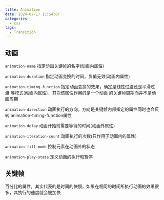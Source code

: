 ```yaml
---
title: Animation
date: 2024-07-17 15:54:07
categories:
  - css
tags:
  - Transition
---
```


## 动画

`animation-name` 指定动画关键帧的名字(动画内属性)

`animation-duration` 指定动画变换的时间，负值无效(动画内属性)

`animation-timing-function` 指定动画变换的效果，确定是线性过渡还是平滑过渡
                            等模式(动画内属性)，其次该属性作用的是一个动画
                            的关键帧周期而并不是动画周期

`animation-direction` 动画执行的方向，方向是关键帧内部指定的属性同时也会反转
                      animation-timing-function属性

`animation-delay` 动画开始前需要等待的时间(动画外属性)

`animation-iteration-count` 动画执行的次数(只作用于动画内的属性)

`animation-fill-mode` 控制元素在动画外的状态

`animation-play-state` 定义动画的执行和暂停

## 关键帧

百分比的属性，其实代表的是时间的快慢，如果在相同的时间所执行动画的效果很多，其执行的速度就会被加快